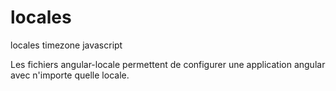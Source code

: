 # locales
locales timezone javascript

Les fichiers angular-locale permettent de configurer une application angular avec n'importe quelle locale.
